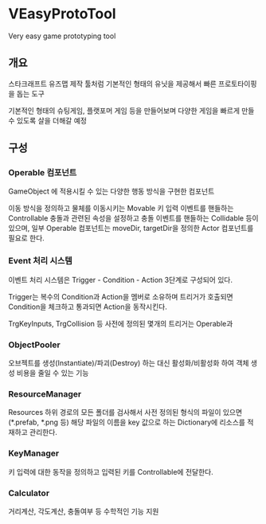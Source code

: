 # VEasyProtoTool
Very easy game prototyping tool

## 개요
스타크래프트 유즈맵 제작 툴처럼 기본적인 형태의 유닛을 제공해서 빠른 프로토타이핑을 돕는 도구

기본적인 형태의 슈팅게임, 플랫포머 게임 등을 만들어보며 다양한 게임을 빠르게 만들 수 있도록 살을 더해갈 예정


## 구성
### Operable 컴포넌트
GameObject 에 적용시킬 수 있는 다양한 행동 방식을 구현한 컴포넌트

이동 방식을 정의하고 물체를 이동시키는 Movable
키 입력 이벤트를 핸들하는 Controllable
충돌과 관련된 속성을 설정하고 충돌 이벤트를 핸들하는 Collidable
등이 있으며, 일부 Operable 컴포넌트는 moveDir, targetDir을 정의한 Actor 컴포넌트를 필요로 한다.


### Event 처리 시스템
이벤트 처리 시스템은 Trigger - Condition - Action 3단계로 구성되어 있다.

Trigger는 복수의 Condition과 Action을 멤버로 소유하며 트리거가 호출되면 Condition을 체크하고 통과되면 Action을 동작시킨다.

TrgKeyInputs, TrgCollision 등 사전에 정의된 몇개의 트리거는 Operable과 

  
### ObjectPooler
오브젝트를 생성(Instantiate)/파괴(Destroy) 하는 대신 활성화/비활성화 하여 객체 생성 비용을 줄일 수 있는 기능


### ResourceManager
Resources 하위 경로의 모든 폴더를 검사해서 사전 정의된 형식의 파일이 있으면 (*.prefab, *.png 등) 해당 파일의 이름을 key 값으로 하는 Dictionary에 리소스를 적재하고 관리한다.

  
### KeyManager
키 입력에 대한 동작을 정의하고 입력된 키를 Controllable에 전달한다.


### Calculator
거리계산, 각도계산, 충돌여부 등 수학적인 기능 지원
